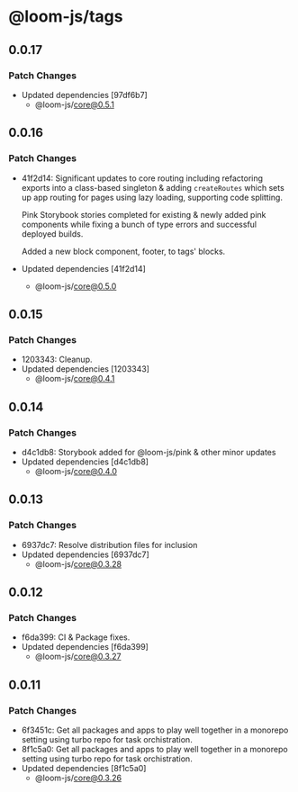 # @loom-js/tags

## 0.0.17

### Patch Changes

-   Updated dependencies [97df6b7]
    -   @loom-js/core@0.5.1

## 0.0.16

### Patch Changes

-   41f2d14: Significant updates to core routing including refactoring exports into a class-based singleton & adding `createRoutes` which sets up app routing for pages using lazy loading, supporting code splitting.

    Pink Storybook stories completed for existing & newly added pink components while fixing a bunch of type errors and successful deployed builds.

    Added a new block component, footer, to tags' blocks.

-   Updated dependencies [41f2d14]
    -   @loom-js/core@0.5.0

## 0.0.15

### Patch Changes

-   1203343: Cleanup.
-   Updated dependencies [1203343]
    -   @loom-js/core@0.4.1

## 0.0.14

### Patch Changes

-   d4c1db8: Storybook added for @loom-js/pink & other minor updates
-   Updated dependencies [d4c1db8]
    -   @loom-js/core@0.4.0

## 0.0.13

### Patch Changes

-   6937dc7: Resolve distribution files for inclusion
-   Updated dependencies [6937dc7]
    -   @loom-js/core@0.3.28

## 0.0.12

### Patch Changes

-   f6da399: CI & Package fixes.
-   Updated dependencies [f6da399]
    -   @loom-js/core@0.3.27

## 0.0.11

### Patch Changes

-   6f3451c: Get all packages and apps to play well together in a monorepo setting using turbo repo for task orchistration.
-   8f1c5a0: Get all packages and apps to play well together in a monorepo setting using turbo repo for task orchistration.
-   Updated dependencies [8f1c5a0]
    -   @loom-js/core@0.3.26
